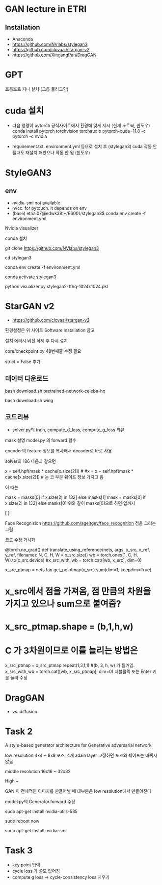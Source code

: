 # GAN lecture in ETRI
## Installation
- Anaconda
- https://github.com/NVlabs/stylegan3
- https://github.com/clovaai/stargan-v2
- https://github.com/XingangPan/DragGAN


# GPT
프롬프트 지니 설치 (크롬 플러그인)


# cuda 설치 

- 다음 명령어 pytorch 공식사이트에서 환경에 맞게 제시 (현재 노트북, 윈도우)
    conda install pytorch torchvision torchaudio pytorch-cuda=11.8 -c pytorch -c nvidia

- requirement.txt, environment.yml 등으로 설치 후 (stylegan3) cuda 작동 안 될때도 재설치 해봤으나 작동 안 됨 (윈도우)





# StyleGAN3

## env
- nvidia-smi not available
- nvcc: for pytouch. it depends on env
- (base) etriai07@edwk38:~/E6001/stylegan3$ conda env create -f environment.yml


Nvidia visualizer

conda 설치

git clone https://github.com/NVlabs/stylegan3

cd stylegan3

conda env create -f environment.yml

conda activate stylegan3

python visualizer.py stylegan2-ffhq-1024x1024.pkl


# StarGAN v2

- https://github.com/clovaai/stargan-v2

환경설정은 위 사이트 Software installation 참고

설치 에러시 버전 삭제 후 다시 설치

core/checkpoint.py 48번째줄 수정 필요

strict = False 추가

## 데이터 다운로드

bash download.sh pretrained-network-celeba-hq

bash download.sh wing

## 코드리뷰

- solver.py의 train, compute_d_loss, compute_g_loss 리뷰

mask 설명
model.py 의 forward 함수

encoder의 feature 정보를 복사해서 decoder로 바로 사용

solver의 186 다음과 같으면

x = self.hpf(mask * cache[x.size(2)]) # 
#x = x + self.hpf(mask * cache[x.size(2)]) # 
눈 코 부분 쉐이프 정보 가지고 옴

이 때는

mask = masks[0] if x.size(2) in [32] else masks[1]
mask = masks[0] if x.size(2) in [32] else masks[0]
위와 같이 masks[0]으로 하면 입까지

[ ]

Face Recognision
https://github.com/ageitgey/face_recognition
점을 그리는 그림

코드 수정
가시화

@torch.no_grad()
def translate_using_reference(nets, args, x_src, x_ref, y_ref, filename):
  N, C, H, W = x_src.size()
  wb = torch.ones(1, C, H, W).to(x_src.device)
  #x_src_with_wb = torch.cat([wb, x_src], dim=0)

  x_src_ptmap = nets.fan.get_pointmap(x_src).sum(dim=1, keepdim=True) 
  # x_src에서 점을 가져옴, 점 만큼의 차원을 가지고 있으나 sum으로 붙여줌?
  # x_src_ptmap.shape = (b,1,h,w) 
  # C 가 3차원이므로 이를 늘리는 방법은
  x_src_ptmap = x_src_ptmap.repeat(1,3,1,1) #(b, 3, h, w) 가 될거임. 
  x_src_with_wb = torch.cat([wb, x_src_ptmap], dim=0)
더블클릭 또는 Enter 키를 눌러 수정




# DragGAN

- vs. diffusion 



# Task 2
A style-based generator architecture for Generative adversarial network

low resolution 4x4 ~ 8x8 포즈, 4개 adain layer 고정하면 포즈와 쉐이프는 바뀌지 않음

middle resolution 16x16 ~ 32x32

High ~

GAN 이 전체적인 이미지를 만들어낼 때 대부분은 low resolution에서 만들어진다

model.py의 Generator.forward 수정

sudo apt-get install nvidia-utils-535

sudo reboot now

sudo apt-get install nvidia-smi


# Task 3

- key point 입력 
- cycle loss 가 쓸모 없어짐
- compute g loss -> cycle-consistency loss 지우기

